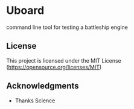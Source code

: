 # Uboard
command line tool for testing a battleship engine

## License
This project is licensed under the MIT License
(https://opensource.org/licenses/MIT)
## Acknowledgments
* Thanks Science

